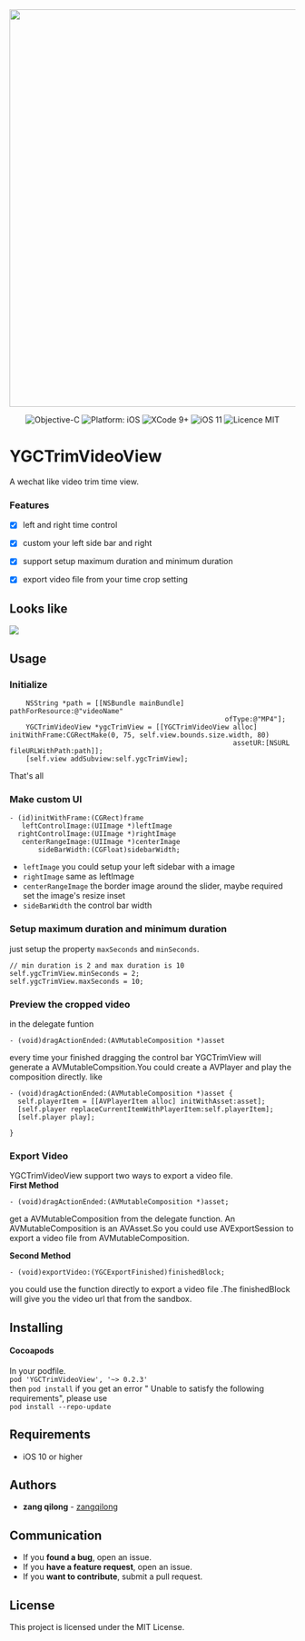 <div align = "center">
<img src="https://ws1.sinaimg.cn/large/006tNc79ly1fo0zzmjr5mj30jg05kq4a.jpg" width="700" />
</div>

<p align="center">
<img src="https://img.shields.io/badge/ObjC-2.0-orange.svg" alt="Objective-C"/>
<img src="https://img.shields.io/badge/platform-iOS-brightgreen.svg" alt="Platform: iOS"/>
<img src="https://img.shields.io/badge/Xcode-9%2B-brightgreen.svg" alt="XCode 9+"/>
<img src="https://img.shields.io/badge/iOS-11%2B-brightgreen.svg" alt="iOS 11"/>
<img src="https://img.shields.io/badge/licence-MIT-lightgray.svg" alt="Licence MIT"/>
</a>
</p>

# YGCTrimVideoView

A wechat like video trim time view.



### Features
- [x] left and right time control
- [x] custom your left side bar and right
- [x] support setup maximum duration and minimum duration
- [x] export video file from your time crop setting


## Looks like
![](https://ws2.sinaimg.cn/large/006tNc79ly1fo15brtdgkg30cz0p8qv6.gif)
## Usage
### Initialize

```  
    NSString *path = [[NSBundle mainBundle] pathForResource:@"videoName"
                                                     ofType:@"MP4"];
    YGCTrimVideoView *ygcTrimView = [[YGCTrimVideoView alloc] initWithFrame:CGRectMake(0, 75, self.view.bounds.size.width, 80)
                                                       assetUR:[NSURL fileURLWithPath:path]];
    [self.view addSubview:self.ygcTrimView];
```
That's all

### Make custom UI

```
- (id)initWithFrame:(CGRect)frame
   leftControlImage:(UIImage *)leftImage
  rightControlImage:(UIImage *)rightImage
   centerRangeImage:(UIImage *)centerImage
       sideBarWidth:(CGFloat)sidebarWidth;
```

* `leftImage` you could setup your left sidebar with a image
* `rightImage` same as leftImage
* `centerRangeImage` the border image around the slider, maybe required set the image's resize inset
* `sideBarWidth` the control bar width

### Setup maximum duration and minimum duration
just setup the property `maxSeconds` and `minSeconds`.

``` 
// min duration is 2 and max duration is 10 
self.ygcTrimView.minSeconds = 2;
self.ygcTrimView.maxSeconds = 10;
```

### Preview the cropped video

in the delegate funtion 


```
- (void)dragActionEnded:(AVMutableComposition *)asset
```

every time your finished dragging the control bar
YGCTrimView will generate a AVMutableCompsition.You could create a AVPlayer and play the composition directly.
like

```  
- (void)dragActionEnded:(AVMutableComposition *)asset {
  self.playerItem = [[AVPlayerItem alloc] initWithAsset:asset];
  [self.player replaceCurrentItemWithPlayerItem:self.playerItem];
  [self.player play];

}
```

### Export Video
YGCTrimVideoView support two ways to export a video file.  
**First Method**

```  
- (void)dragActionEnded:(AVMutableComposition *)asset;
```

get a AVMutableComposition from the delegate function. An AVMutableComposition is an AVAsset.So you could use AVExportSession to export a video file from AVMutableComposition.

**Second Method**

```
- (void)exportVideo:(YGCExportFinished)finishedBlock;
```
you could use the function directly to export a video file .The finishedBlock will give you the video url that from the sandbox.

## Installing

#### Cocoapods
In your podfile.  
`pod 'YGCTrimVideoView', '~> 0.2.3' `   
then `pod install`
if you get an error " Unable to satisfy the following requirements", please use   
`pod install --repo-update`

## Requirements

* iOS 10 or higher

## Authors

* **zang qilong** -  [zangqilong](https://github.com/zangqilong198812)

## Communication

* If you **found a bug**, open an issue.
* If you **have a feature request**, open an issue.
* If you **want to contribute**, submit a pull request.

## License

This project is licensed under the MIT License.


